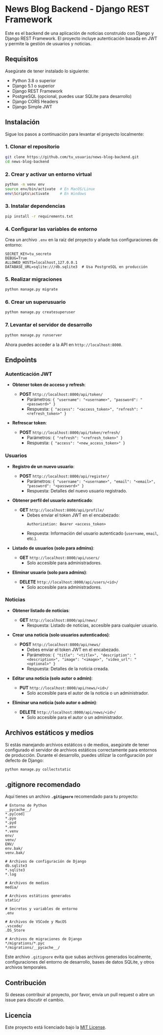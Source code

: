 
# News Blog Backend - Django REST Framework

Este es el backend de una aplicación de noticias construido con Django y Django REST Framework. El proyecto incluye autenticación basada en JWT y permite la gestión de usuarios y noticias.

## Requisitos

Asegúrate de tener instalado lo siguiente:

- Python 3.8 o superior
- Django 5.1 o superior
- Django REST Framework
- PostgreSQL (opcional, puedes usar SQLite para desarrollo)
- Django CORS Headers
- Django Simple JWT

## Instalación

Sigue los pasos a continuación para levantar el proyecto localmente:

### 1. Clonar el repositorio

```bash
git clone https://github.com/tu_usuario/news-blog-backend.git
cd news-blog-backend
```

### 2. Crear y activar un entorno virtual

```bash
python -m venv env
source env/bin/activate  # En MacOS/Linux
env\Scripts\activate     # En Windows
```

### 3. Instalar dependencias

```bash
pip install -r requirements.txt
```

### 4. Configurar las variables de entorno

Crea un archivo `.env` en la raíz del proyecto y añade tus configuraciones de entorno:

```
SECRET_KEY=tu_secreto
DEBUG=True
ALLOWED_HOSTS=localhost,127.0.0.1
DATABASE_URL=sqlite:///db.sqlite3  # Usa PostgreSQL en producción
```

### 5. Realizar migraciones

```bash
python manage.py migrate
```

### 6. Crear un superusuario

```bash
python manage.py createsuperuser
```

### 7. Levantar el servidor de desarrollo

```bash
python manage.py runserver
```

Ahora puedes acceder a la API en `http://localhost:8000`.

## Endpoints

### Autenticación JWT

- **Obtener token de acceso y refresh**:
  - **POST** `http://localhost:8000/api/token/`
    - Parámetros: `{ "username": "<username>", "password": "<password>" }`
    - Respuesta: `{ "access": "<access_token>", "refresh": "<refresh_token>" }`

- **Refrescar token**:
  - **POST** `http://localhost:8000/api/token/refresh/`
    - Parámetros: `{ "refresh": "<refresh_token>" }`
    - Respuesta: `{ "access": "<new_access_token>" }`

### Usuarios

- **Registro de un nuevo usuario**:
  - **POST** `http://localhost:8000/api/register/`
    - Parámetros: `{ "username": "<username>", "email": "<email>", "password": "<password>" }`
    - Respuesta: Detalles del nuevo usuario registrado.

- **Obtener perfil del usuario autenticado**:
  - **GET** `http://localhost:8000/api/profile/`
    - Debes enviar el token JWT en el encabezado:
      ```plaintext
      Authorization: Bearer <access_token>
      ```
    - Respuesta: Información del usuario autenticado (`username`, `email`, etc.).

- **Listado de usuarios (solo para admins)**:
  - **GET** `http://localhost:8000/api/users/`
    - Solo accesible para administradores.

- **Eliminar usuario (solo para admins)**:
  - **DELETE** `http://localhost:8000/api/users/<id>/`
    - Solo accesible para administradores.

### Noticias

- **Obtener listado de noticias**:
  - **GET** `http://localhost:8000/api/news/`
    - Respuesta: Listado de noticias, accesible para cualquier usuario.

- **Crear una noticia (solo usuarios autenticados)**:
  - **POST** `http://localhost:8000/api/news/`
    - Debes enviar el token JWT en el encabezado.
    - Parámetros: `{ "title": "<title>", "description": "<description>", "image": "<image>", "video_url": "<optional>" }`
    - Respuesta: Detalles de la noticia creada.

- **Editar una noticia (solo autor o admin)**:
  - **PUT** `http://localhost:8000/api/news/<id>/`
    - Solo accesible para el autor de la noticia o un administrador.

- **Eliminar una noticia (solo autor o admin)**:
  - **DELETE** `http://localhost:8000/api/news/<id>/`
    - Solo accesible para el autor o un administrador.

## Archivos estáticos y medios

Si estás manejando archivos estáticos o de medios, asegúrate de tener configurado el servidor de archivos estáticos correctamente para entornos de producción. Durante el desarrollo, puedes utilizar la configuración por defecto de Django:

```bash
python manage.py collectstatic
```

## .gitignore recomendado

Aquí tienes un archivo **`.gitignore`** recomendado para tu proyecto:

```plaintext
# Entorno de Python
__pycache__/
*.py[cod]
*.pyo
*.pyd
*.env
*.venv
env/
venv/
ENV/
env.bak/
venv.bak/

# Archivos de configuración de Django
db.sqlite3
*.sqlite3
*.log

# Archivos de medios
media/

# Archivos estáticos generados
static/

# Secretos y variables de entorno
.env

# Archivos de VSCode y MacOS
.vscode/
.DS_Store

# Archivos de migraciones de Django
*/migrations/*.pyc
*/migrations/__pycache__/
```

Este archivo `.gitignore` evita que subas archivos generados localmente, configuraciones del entorno de desarrollo, bases de datos SQLite, y otros archivos temporales.

## Contribución

Si deseas contribuir al proyecto, por favor, envía un pull request o abre un issue para discutir el cambio.

## Licencia

Este proyecto está licenciado bajo la [MIT License](LICENSE).
